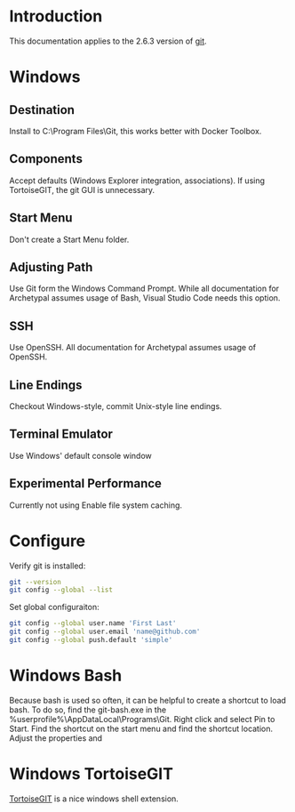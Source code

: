 Introduction
============
This documentation applies to the 2.6.3 version of [git](https://git-scm.com/).


Windows
=======

Destination
-----------
Install to C:\Program Files\Git, this works better with Docker Toolbox.

Components
----------
Accept defaults (Windows Explorer integration, associations).  If using TortoiseGIT, the
git GUI is unnecessary.

Start Menu
----------
Don't create a Start Menu folder.

Adjusting Path
--------------
Use Git form the Windows Command Prompt.  While all documentation for Archetypal assumes usage of Bash,
Visual Studio Code needs this option.

SSH
---
Use OpenSSH.  All documentation for Archetypal assumes usage of OpenSSH.

Line Endings
------------
Checkout Windows-style, commit Unix-style line endings.

Terminal Emulator
-----------------
Use Windows' default console window

Experimental Performance
------------------------
Currently not using Enable file system caching.

Configure
=========

Verify git is installed:

```bash
git --version
git config --global --list
```

Set global configuraiton:
```bash
git config --global user.name 'First Last'
git config --global user.email 'name@github.com'
git config --global push.default 'simple'
```

Windows Bash
============
Because bash is used so often, it can be helpful to create a shortcut to load bash.  To do so,
find the git-bash.exe in the %userprofile%\AppDataLocal\Programs\Git.  Right click and select Pin to Start.
Find the shortcut on the start menu and find the shortcut location.  Adjust the properties and



Windows TortoiseGIT
===================
[TortoiseGIT](https://tortoisegit.org/) is a nice windows shell extension.